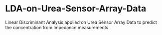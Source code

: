 # LDA-on-Urea-Sensor-Array-Data
Linear Discriminant Analysis applied on Urea Sensor Array Data to predict the concentration from Impedance measurements
